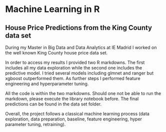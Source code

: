 # Machine Learning in R
## House Price Predictions from the King County data set

During my Master in Big Data and Data Analytics at IE Madrid I worked on the well known King County house price data set.

In order to access my results I provided two R markdowns. The first includes all my data exploration while the second one includes the predictive model. I tried several models including glmnet and ranger but xgboost outperformed them. As further steps I performed feature engineering and hyperparameter tuning.

All the code is within the two markdowns. Should one not be able to run the markdown, please execute the library notebook before. The final predictions can be found in the data set folder.

Overall, the project follows a classical machine learning process (data exploration, data preparation, baseline, feature engineering, hyper parameter tuning, retraining).
